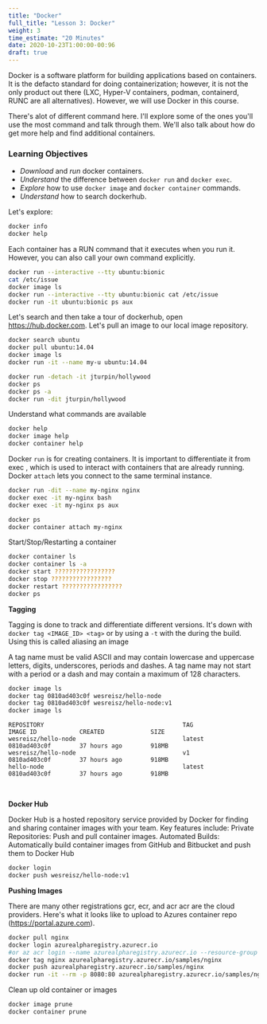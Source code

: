 ```yaml
---
title: "Docker"
full_title: "Lesson 3: Docker"
weight: 3
time_estimate: "20 Minutes"
date: 2020-10-23T1:00:00-00:96
draft: true
---
```


Docker is a software platform for building applications based on containers. It is the defacto standard for doing containerization; however, it is not the only product out there (LXC, Hyper-V containers, podman, containerd, RUNC are all alternatives). However, we will use Docker in this course.

There's alot of different command here. I'll explore some of the ones you'll use the most command and talk through them. We'll also talk about how do get more help and find additional containers.

### Learning Objectives
* *Download* and *run* docker containers.
* *Understand* the difference between `docker run` and `docker exec`.
* *Explore* how to use `docker image` and `docker container` commands.
* *Understand* how to search dockerhub.


Let's explore:

```bash
docker info
docker help
```

Each container has a RUN command that it executes when you run it. However, you can also call your own command explicitly.
```bash
docker run --interactive --tty ubuntu:bionic
cat /etc/issue
docker image ls
docker run --interactive --tty ubuntu:bionic cat /etc/issue
docker run -it ubuntu:bionic ps aux
```

Let's search and then take a tour of dockerhub, open https://hub.docker.com. Let's pull an image to our local image repository.
```bash
docker search ubuntu
docker pull ubuntu:14.04
docker image ls
docker run -it --name my-u ubuntu:14.04
```

```bash
docker run -detach -it jturpin/hollywood
docker ps
docker ps -a
docker run -dit jturpin/hollywood
```

Understand what commands are available
```bash
docker help
docker image help
docker container help
```

Docker `run` is for creating containers. It is important to differentiate it from exec , which is used to interact with containers that are already running. Docker `attach` lets you connect to the same terminal instance.
```bash
docker run -dit --name my-nginx nginx
docker exec -it my-nginx bash
docker exec -it my-nginx ps aux

docker ps
docker container attach my-nginx
```

Start/Stop/Restarting a container
```bash
docker container ls
docker container ls -a
docker start ?????????????????
docker stop ?????????????????
docker restart ?????????????????
docker ps
```



**Tagging** 

Tagging is done to track and differentiate different versions. It's down with `docker tag <IMAGE_ID> <tag>` or by using a `-t` with the during the build. Using this is called aliasing an image

A tag name must be valid ASCII and may contain lowercase and uppercase letters, digits, underscores, periods and dashes. A tag name may not start with a period or a dash and may contain a maximum of 128 characters.
```bash
docker image ls
docker tag 0810ad403c0f wesreisz/hello-node
docker tag 0810ad403c0f wesreisz/hello-node:v1
docker image ls 
```

```
REPOSITORY                                       TAG                 IMAGE ID            CREATED             SIZE
wesreisz/hello-node                              latest              0810ad403c0f        37 hours ago        918MB
wesreisz/hello-node                              v1                  0810ad403c0f        37 hours ago        918MB
hello-node                                       latest              0810ad403c0f        37 hours ago        918MB

```
&nbsp;


**Docker Hub** 

Docker Hub is a hosted repository service provided by Docker for finding and sharing container images with your team. Key features include: Private Repositories: Push and pull container images. Automated Builds: Automatically build container images from GitHub and Bitbucket and push them to Docker Hub
```bash
docker login
docker push wesreisz/hello-node:v1
```

**Pushing Images** 

There are many other registrations gcr, ecr, and acr acr are the cloud providers. Here's what it looks like to upload to Azures container repo (https://portal.azure.com).
```bash
docker pull nginx
docker login azurealpharegistry.azurecr.io
#or az acr login --name azurealpharegistry.azurecr.io --resource-group initial-manually-created-cluster
docker tag nginx azurealpharegistry.azurecr.io/samples/nginx
docker push azurealpharegistry.azurecr.io/samples/nginx
docker run -it --rm -p 8080:80 azurealpharegistry.azurecr.io/samples/nginx
```



Clean up old container or images
```bash
docker image prune
docker container prune
```